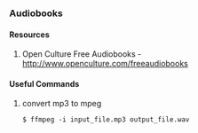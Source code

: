 ### Audiobooks
#### Resources

1. Open Culture Free Audiobooks -  http://www.openculture.com/freeaudiobooks

#### Useful Commands

1. convert mp3 to mpeg

    `$ ffmpeg -i input_file.mp3 output_file.wav`
